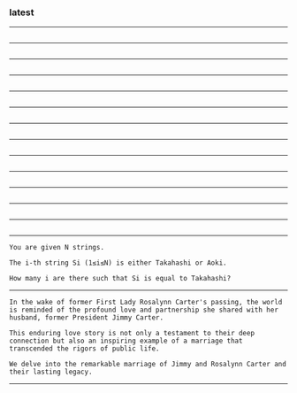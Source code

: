 ### latest

---
```

```
---
```

```
---
```

```
---
```

```
---
```

```
---
```

```
---
```

```
---
```

```
---
```

```
---
```

```
---
```

```
---
```

```
---
```

```
---
```
You are given N strings.

The i-th string Si​ (1≤i≤N) is either Takahashi or Aoki.

How many i are there such that Si​ is equal to Takahashi?
```
---
```
In the wake of former First Lady Rosalynn Carter's passing, the world is reminded of the profound love and partnership she shared with her husband, former President Jimmy Carter. 

This enduring love story is not only a testament to their deep connection but also an inspiring example of a marriage that transcended the rigors of public life. 

We delve into the remarkable marriage of Jimmy and Rosalynn Carter and their lasting legacy. 
```
---


